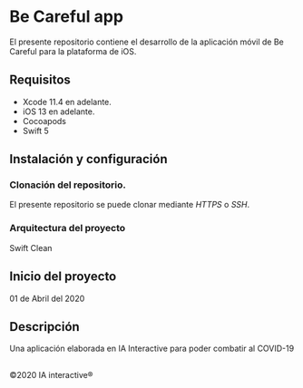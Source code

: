 # Be Careful app
El presente repositorio contiene el desarrollo de la aplicación móvil de Be Careful para la plataforma de iOS.
## Requisitos
* Xcode 11.4 en adelante.
* iOS 13 en adelante.
* Cocoapods
* Swift 5
## Instalación y configuración
### Clonación del repositorio.
El presente repositorio se puede clonar mediante *HTTPS* o *SSH*.

### Arquitectura del proyecto
Swift Clean

## Inicio del proyecto
01 de Abril del 2020


## Descripción
Una aplicación elaborada en IA Interactive para poder combatir al COVID-19

##
©2020 IA interactive®